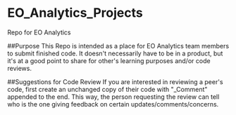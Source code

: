 # EO_Analytics_Projects
Repo for EO Analytics 

##Purpose
This Repo is intended as a place for EO Analytics team members to submit finished code.  It doesn't necessarily have to be in a product, but it's at a good point to share for other's learning purposes and/or code reviews.

##Suggestions for Code Review
If you are interested in reviewing a peer's code, first create an unchanged copy of their code with "_<FirstLastInitials>Comment" appended to the end.  This way, the person requesting the review can tell who is the one giving feedback on certain updates/comments/concerns.




